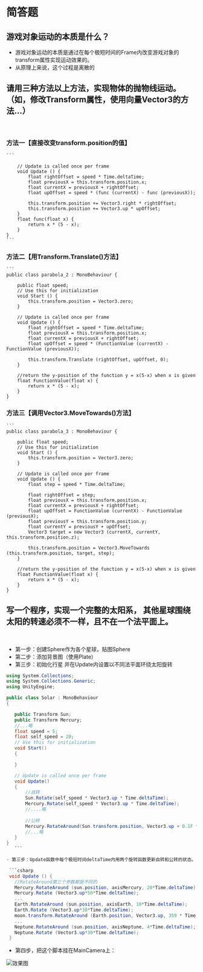 # 简答题

## 游戏对象运动的本质是什么？

- 游戏对象运动的本质是通过在每个极短时间的Frame内改变游戏对象的transform属性实现运动效果的。
- 从原理上来说，这个过程是离散的
 
## 请用三种方法以上方法，实现物体的抛物线运动。（如，修改Transform属性，使用向量Vector3的方法…）
 
### 方法一【直接改变transform.position的值】
    ```

    	// Update is called once per frame
    	void Update () {
    		float rightOffset = speed * Time.deltaTime;
    		float previousX = this.transform.position.x;
    		float currentX = previousX + rightOffset;
    		float upOffset = speed * (func (currentX) - func (previousX));
    
    		this.transform.position += Vector3.right * rightOffset;
    		this.transform.position += Vector3.up * upOffset;
    	}
    	float func(float x) {
    		return x * (5 - x);
    	}
    }
    ```
### 方法二【用Transform.Translate()方法】
    ```
    public class parabola_2 : MonoBehaviour {

    	public float speed;
    	// Use this for initialization
    	void Start () {
    		this.transform.position = Vector3.zero;
    	}
    	
    	// Update is called once per frame
    	void Update () {
    		float rightOffset = speed * Time.deltaTime;
    		float previousX = this.transform.position.x;
    		float currentX = previousX + rightOffset;
    		float upOffset = speed * (FunctionValue (currentX) - FunctionValue (previousX));
    
    		this.transform.Translate (rightOffset, upOffset, 0);
    	}
    
    	//return the y-position of the function y = x(5-x) when x is given 
    	float FunctionValue(float x) {
    		return x * (5 - x);
    	}
    }
### 方法三【调用Vector3.MoveTowards()方法】
    
    ```
    public class parabola_3 : MonoBehaviour {

    	public float speed;
    	// Use this for initialization
    	void Start () {
    		this.transform.position = Vector3.zero;
    	}
    
    	// Update is called once per frame
    	void Update () {
    		float step = speed * Time.deltaTime;
    
    		float rightOffset = step;
    		float previousX = this.transform.position.x;
    		float currentX = previousX + rightOffset;
    		float upOffset = FunctionValue (currentX) - FunctionValue (previousX);
    		float previousY = this.transform.position.y;
    		float currentY = previousY + upOffset;
    		Vector3 target = new Vector3 (currentX, currentY, this.transform.position.z);
    
    		this.transform.position = Vector3.MoveTowards (this.transform.position, target, step);
    	}
    
    	//return the y-position of the function y = x(5-x) when x is given 
    	float FunctionValue(float x) {
    		return x * (5 - x);
    	}
    }

## 写一个程序，实现一个完整的太阳系， 其他星球围绕太阳的转速必须不一样，且不在一个法平面上。
 

- 第一步：创建Sphere作为各个星球，贴图Sphere
- 第二步：添加背景图（使用Plate）
- 第三步：初始化行星 并在Update内设置以不同法平面环绕太阳旋转
 ```csharp
using System.Collections;
using System.Collections.Generic;
using UnityEngine;

public class Solar : MonoBehaviour
{

    public Transform Sun;
    public Transform Mercury;
    //...略
    float speed = 5;
    float self_speed = 20;
    // Use this for initialization
    void Start()
    {

    }

    // Update is called once per frame
    void Update()
    {
        //自转
        Sun.Rotate(self_speed * Vector3.up * Time.deltaTime);
        Mercury.Rotate(self_speed * Vector3.up * Time.deltaTime);
        //....略
 
        //公转
        Mercury.RotateAround(Sun.transform.position, Vector3.up + 0.1F * Vector3.left, speed  * Time.deltaTime / 87 * 500);
        //...略
    }
}
    ```

- 第三步：Update函数中每个极短时间deltaTime内用两个旋转函数更新自转和公转的状态。 

  ```csharp
  void Update () {
  	//RotateAround第三个参数都是不同的
  	Mercury.RotateAround (sun.position, axisMercury, 20*Time.deltaTime);
  	Mercury.Rotate (Vector3.up*50*Time.deltaTime);
  	...
  	Earth.RotateAround (sun.position, axisEarth, 10*Time.deltaTime);
  	Earth.Rotate (Vector3.up*30*Time.deltaTime);
  	moon.transform.RotateAround (Earth.position, Vector3.up, 359 * Time.deltaTime);
  	...
  	Neptune.RotateAround (sun.position, axisNeptune, 4*Time.deltaTime);
  	Neptune.Rotate (Vector3.up*30*Time.deltaTime);
  }
  ```

- 第四步，把这个脚本挂在MainCamera上：

![效果图](https://github.com/zys980808/Unity3D/blob/master/Homework/Homework2/SolarSystem/Soloar_screenshot.jpg)
